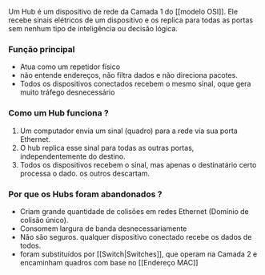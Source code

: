 Um Hub é um dispositivo de rede da Camada 1 do [[modelo OSI]].
Ele recebe sinais elétricos de um dispositivo e os replica para todas as portas sem nenhum tipo de inteligência ou decisão lógica.

### Função principal
- Atua como um repetidor físico
- não entende endereços, não filtra dados e não direciona pacotes.
- Todos os dispositivos conectados recebem o mesmo sinal, oque gera muito tráfego desnecessário


### Como um Hub funciona ?
1. Um computador envia um sinal (quadro) para a rede via sua porta Ethernet.
2. O hub replica esse sinal para todas as outras portas, independentemente do destino.
3. Todos os dispositivos recebem o sinal, mas apenas o destinatário certo processa o dado. os outros descartam.

### Por que os Hubs foram abandonados ?
- Criam grande quantidade de colisões em redes Ethernet (Domínio de colisão único).
- Consomem largura de banda desnecessariamente
- Não são seguros. qualquer dispositivo conectado recebe os dados de todos.
- foram substituídos por [[Switch|Switches]], que operam na Camada 2 e encaminham quadros com base no [[Endereço MAC]]